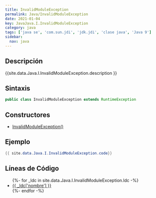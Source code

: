 ```yaml
---
title: InvalidModuleException
permalink: Java/InvalidModuleException
date: 2021-01-04
key: JavaJava.I.InvalidModuleException
category: java
tags: ['java se', 'com.sun.jdi', 'jdk.jdi', 'clase java', 'Java 9']
sidebar: 
  nav: java
---
```


## Descripción
{{site.data.Java.I.InvalidModuleException.description }}

## Sintaxis
~~~java
public class InvalidModuleException extends RuntimeException
~~~

## Constructores
* [InvalidModuleException()](/Java/InvalidModuleException/InvalidModuleException/)

## Ejemplo
~~~java
{{ site.data.Java.I.InvalidModuleException.code}}
~~~

## Líneas de Código
<ul>
{%- for _ldc in site.data.Java.I.InvalidModuleException.ldc -%}
   <li>
       <a href="{{_ldc['url'] }}">{{ _ldc['nombre'] }}</a>
   </li>
{%- endfor -%}
</ul>
